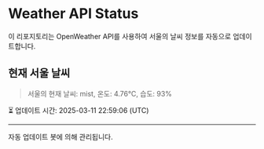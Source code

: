 
# Weather API Status

이 리포지토리는 OpenWeather API를 사용하여 서울의 날씨 정보를 자동으로 업데이트합니다.

## 현재 서울 날씨
> 서울의 현재 날씨: mist, 온도: 4.76°C, 습도: 93%

⏳ 업데이트 시간: 2025-03-11 22:59:06 (UTC)

---
자동 업데이트 봇에 의해 관리됩니다.
